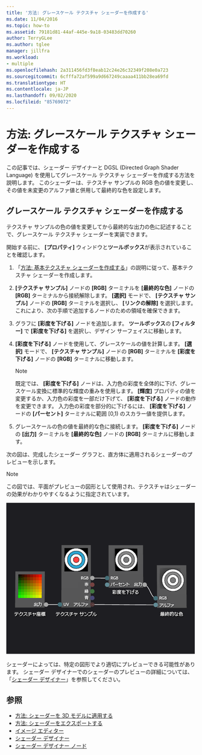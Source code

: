 ```yaml
---
title: '方法: グレースケール テクスチャ シェーダーを作成する'
ms.date: 11/04/2016
ms.topic: how-to
ms.assetid: 79181d81-44af-445e-9a18-03483dd70260
author: TerryGLee
ms.author: tglee
manager: jillfra
ms.workload:
- multiple
ms.openlocfilehash: 2a311456fd3f8eab12c24e26c32349f208e0a723
ms.sourcegitcommit: 6cfffa72af599a9d667249caaaa411bb28ea69fd
ms.translationtype: HT
ms.contentlocale: ja-JP
ms.lasthandoff: 09/02/2020
ms.locfileid: "85769072"
---
```

# <a name="how-to-create-a-grayscale-texture-shader"></a>方法: グレースケール テクスチャ シェーダーを作成する

この記事では、シェーダー デザイナーと DGSL (Directed Graph Shader Language) を使用してグレースケール テクスチャ シェーダーを作成する方法を説明します。 このシェーダーは、テクスチャ サンプルの RGB 色の値を変更し、その値を未変更のアルファ値と併用して最終的な色を設定します。

## <a name="create-a-grayscale-texture-shader"></a>グレースケール テクスチャ シェーダーを作成する

テクスチャ サンプルの色の値を変更してから最終的な出力の色に記述することで、グレースケール テクスチャ シェーダーを実装できます。

開始する前に、 **[プロパティ]** ウィンドウと**ツールボックス**が表示されていることを確認します。

1. 「[方法: 基本テクスチャ シェーダーを作成する](../designers/how-to-create-a-basic-texture-shader.md)」の説明に従って、基本テクスチャ シェーダーを作成します。

2. **[テクスチャ サンプル]** ノードの **[RGB]** ターミナルを **[最終的な色]** ノードの **[RGB]** ターミナルから接続解除します。 **[選択]** モードで、 **[テクスチャ サンプル]** ノードの **[RGB]** ターミナルを選択し、 **[リンクの解除]** を選択します。 これにより、次の手順で追加するノードのための領域を確保できます。

3. グラフに **[彩度を下げる]** ノードを追加します。 **ツールボックス**の **[フィルター]** で **[彩度を下げる]** を選択し、デザイン サーフェイスに移動します。

4. **[彩度を下げる]** ノードを使用して、グレースケールの値を計算します。 **[選択]** モードで、 **[テクスチャ サンプル]** ノードの **[RGB]** ターミナルを **[彩度を下げる]** ノードの **[RGB]** ターミナルに移動します。

    > [!NOTE]
    > 既定では、 **[彩度を下げる]** ノードは、入力色の彩度を全体的に下げ、グレースケール変換に標準的な輝度の重みを使用します。 **[輝度]** プロパティの値を変更するか、入力色の彩度を一部だけ下げて、 **[彩度を下げる]** ノードの動作を変更できます。 入力色の彩度を部分的に下げるには、 **[彩度を下げる]** ノードの **[パーセント]** ターミナルに範囲 [0,1) のスカラー値を提供します。

5. グレースケールの色の値を最終的な色に接続します。 **[彩度を下げる]** ノードの **[出力]** ターミナルを **[最終的な色]** ノードの **[RGB]** ターミナルに移動します。

次の図は、完成したシェーダー グラフと、直方体に適用されるシェーダーのプレビューを示します。

> [!NOTE]
> この図では、平面がプレビューの図形として使用され、テクスチャはシェーダーの効果がわかりやすくなるように指定されています。

![シェーダー グラフとその効果のプレビュー](../designers/media/digit-grayscale-effect.png)

シェーダーによっては、特定の図形でより適切にプレビューできる可能性があります。 シェーダー デザイナーでのシェーダーのプレビューの詳細については、「[シェーダー デザイナー](../designers/shader-designer.md)」を参照してください。

## <a name="see-also"></a>参照

- [方法: シェーダーを 3D モデルに適用する](../designers/how-to-apply-a-shader-to-a-3-d-model.md)
- [方法: シェーダーをエクスポートする](../designers/how-to-export-a-shader.md)
- [イメージ エディター](../designers/image-editor.md)
- [シェーダー デザイナー](../designers/shader-designer.md)
- [シェーダー デザイナー ノード](../designers/shader-designer-nodes.md)

